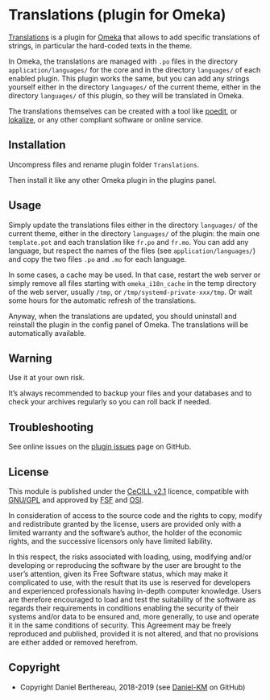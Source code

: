Translations (plugin for Omeka)
===============================

[Translations] is a plugin for [Omeka] that allows to add specific translations
of strings, in particular the hard-coded texts in the theme.

In Omeka, the translations are managed with `.po` files in the directory `application/languages/`
for the core and in  the directory `languages/` of each enabled plugin. This
plugin works the same, but you can add any strings yourself either in the
directory `languages/` of the current theme, either in the directory `languages/`
of this plugin, so they will be translated in Omeka.

The translations themselves can be created with a tool like [poedit], or [lokalize],
or any other compliant software or online service.


Installation
------------

Uncompress files and rename plugin folder `Translations`.

Then install it like any other Omeka plugin in the plugins panel.


Usage
-----

Simply update the translations files either in the directory `languages/` of the
current theme, either in the directory `languages/` of the plugin: the main one
`template.pot` and each translation like `fr.po` and `fr.mo`. You can add any
language, but respect the names of the files (see `application/languages/`) and
copy the two files `.po` and `.mo` for each language.

In some cases, a cache may be used. In that case, restart the web server or
simply remove all files starting with `omeka_i18n_cache` in the temp directory
of the web server, usually `/tmp`, or `/tmp/systemd-private-xxx/tmp`. Or wait
some hours for the automatic refresh of the translations.

Anyway, when the translations are updated, you should uninstall and reinstall
the plugin in the config panel of Omeka. The translations will be automatically
available.


Warning
-------

Use it at your own risk.

It’s always recommended to backup your files and your databases and to check
your archives regularly so you can roll back if needed.


Troubleshooting
---------------

See online issues on the [plugin issues] page on GitHub.


License
-------

This module is published under the [CeCILL v2.1] licence, compatible with
[GNU/GPL] and approved by [FSF] and [OSI].

In consideration of access to the source code and the rights to copy, modify and
redistribute granted by the license, users are provided only with a limited
warranty and the software’s author, the holder of the economic rights, and the
successive licensors only have limited liability.

In this respect, the risks associated with loading, using, modifying and/or
developing or reproducing the software by the user are brought to the user’s
attention, given its Free Software status, which may make it complicated to use,
with the result that its use is reserved for developers and experienced
professionals having in-depth computer knowledge. Users are therefore encouraged
to load and test the suitability of the software as regards their requirements
in conditions enabling the security of their systems and/or data to be ensured
and, more generally, to use and operate it in the same conditions of security.
This Agreement may be freely reproduced and published, provided it is not
altered, and that no provisions are either added or removed herefrom.


Copyright
---------

* Copyright Daniel Berthereau, 2018-2019 (see [Daniel-KM] on GitHub)


[Translations]: https://github.com/Daniel-KM/Omeka-plugin-Translations
[Omeka]: https://omeka.org/classic
[poedit]: https://poedit.net
[lokalize]: https://www.kde.org/applications/development/lokalize
[plugin issues]: https://github.com/Daniel-KM/Omeka-plugin-Translations/issues
[CeCILL v2.1]: https://www.cecill.info/licences/Licence_CeCILL_V2.1-en.html
[GNU/GPL]: https://www.gnu.org/licenses/gpl-3.0.html
[FSF]: https://www.fsf.org
[OSI]: http://opensource.org
[Daniel-KM]: https://github.com/Daniel-KM "Daniel Berthereau"
